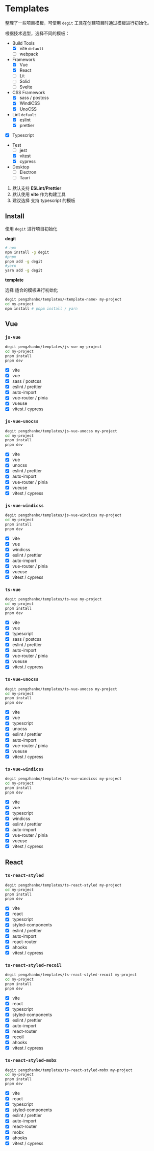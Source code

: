 # Templates

整理了一些项目模板，可使用 `degit` 工具在创建项目时通过模板进行初始化。

根据技术选型，选择不同的模板：

- Build Tools
  - [x] vite `default`
  - [ ] webpack
- Framework
  - [x] Vue
  - [x] React
  - [ ] Lit
  - [ ] Solid
  - [ ] Svelte
- CSS Framework
  - [x] sass / postcss
  - [x] WindiCSS
  - [x] UnoCSS
- Lint `default`
  - [x] eslint
  - [x] prettier
- [x] Typescript
- Test
  - [ ] jest
  - [x] vitest
  - [x] cypress
- Desktop
  - [ ] Electron
  - [ ] Tauri

1. 默认支持 **ESLint/Prettier**
2. 默认使用 **vite** 作为构建工具
3. 建议选择 支持 typescript 的模板

## Install

使用 `degit` 进行项目初始化

**degit**

```sh
# npm
npm install -g degit
#pnpm
pnpm add -g degit
#yarn
yarn add -g degit
```

**template**

选择 适合的模板进行初始化

```sh
degit pengzhanbo/templates/<template-name> my-project
cd my-project
npm install # pnpm install / yarn
```

## Vue

### `js-vue`

```sh
degit pengzhanbo/templates/js-vue my-project
cd my-project
pnpm install
pnpm dev
```

- [x] vite
- [x] vue
- [x] sass / postcss
- [x] eslint / prettier
- [x] auto-import
- [x] vue-router / pinia
- [x] vueuse
- [x] vitest / cypress

### `js-vue-unocss`

```sh
degit pengzhanbo/templates/js-vue-unocss my-project
cd my-project
pnpm install
pnpm dev
```

- [x] vite
- [x] vue
- [x] unocss
- [x] eslint / prettier
- [x] auto-import
- [x] vue-router / pinia
- [x] vueuse
- [x] vitest / cypress

### `js-vue-windicss`

```sh
degit pengzhanbo/templates/js-vue-windicss my-project
cd my-project
pnpm install
pnpm dev
```

- [x] vite
- [x] vue
- [x] windicss
- [x] eslint / prettier
- [x] auto-import
- [x] vue-router / pinia
- [x] vueuse
- [x] vitest / cypress

### `ts-vue`

```sh
degit pengzhanbo/templates/ts-vue my-project
cd my-project
pnpm install
pnpm dev
```

- [x] vite
- [x] vue
- [x] typescript
- [x] sass / postcss
- [x] eslint / prettier
- [x] auto-import
- [x] vue-router / pinia
- [x] vueuse
- [x] vitest / cypress

### `ts-vue-unocss`

```sh
degit pengzhanbo/templates/ts-vue-unocss my-project
cd my-project
pnpm install
pnpm dev
```

- [x] vite
- [x] vue
- [x] typescript
- [x] unocss
- [x] eslint / prettier
- [x] auto-import
- [x] vue-router / pinia
- [x] vueuse
- [x] vitest / cypress

### `ts-vue-windicss`

```sh
degit pengzhanbo/templates/ts-vue-windicss my-project
cd my-project
pnpm install
pnpm dev
```

- [x] vite
- [x] vue
- [x] typescript
- [x] windicss
- [x] eslint / prettier
- [x] auto-import
- [x] vue-router / pinia
- [x] vueuse
- [x] vitest / cypress

## React

### `ts-react-styled`

```sh
degit pengzhanbo/templates/ts-react-styled my-project
cd my-project
pnpm install
pnpm dev
```

- [x] vite
- [x] react
- [x] typescript
- [x] styled-components
- [x] eslint / prettier
- [x] auto-import
- [x] react-router
- [x] ahooks
- [x] vitest / cypress

### `ts-react-styled-recoil`

```sh
degit pengzhanbo/templates/ts-react-styled-recoil my-project
cd my-project
pnpm install
pnpm dev
```

- [x] vite
- [x] react
- [x] typescript
- [x] styled-components
- [x] eslint / prettier
- [x] auto-import
- [x] react-router
- [x] recoil
- [x] ahooks
- [x] vitest / cypress

### `ts-react-styled-mobx`

```sh
degit pengzhanbo/templates/ts-react-styled-mobx my-project
cd my-project
pnpm install
pnpm dev
```

- [x] vite
- [x] react
- [x] typescript
- [x] styled-components
- [x] eslint / prettier
- [x] auto-import
- [x] react-router
- [x] mobx
- [x] ahooks
- [x] vitest / cypress
